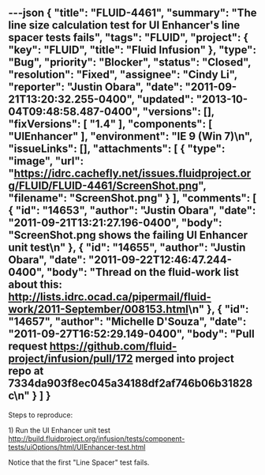 ---json
{
  "title": "FLUID-4461",
  "summary": "The line size calculation test for UI Enhancer's line spacer tests fails",
  "tags": "FLUID",
  "project": {
    "key": "FLUID",
    "title": "Fluid Infusion"
  },
  "type": "Bug",
  "priority": "Blocker",
  "status": "Closed",
  "resolution": "Fixed",
  "assignee": "Cindy Li",
  "reporter": "Justin Obara",
  "date": "2011-09-21T13:20:32.255-0400",
  "updated": "2013-10-04T09:48:58.487-0400",
  "versions": [],
  "fixVersions": [
    "1.4"
  ],
  "components": [
    "UIEnhancer"
  ],
  "environment": "IE 9 (Win 7)\n",
  "issueLinks": [],
  "attachments": [
    {
      "type": "image",
      "url": "https://idrc.cachefly.net/issues.fluidproject.org/FLUID/FLUID-4461/ScreenShot.png",
      "filename": "ScreenShot.png"
    }
  ],
  "comments": [
    {
      "id": "14653",
      "author": "Justin Obara",
      "date": "2011-09-21T13:21:27.196-0400",
      "body": "ScreenShot.png shows the failing UI Enhancer unit test\n"
    },
    {
      "id": "14655",
      "author": "Justin Obara",
      "date": "2011-09-22T12:46:47.244-0400",
      "body": "Thread on the fluid-work list about this: <http://lists.idrc.ocad.ca/pipermail/fluid-work/2011-September/008153.html>\n"
    },
    {
      "id": "14657",
      "author": "Michelle D'Souza",
      "date": "2011-09-27T16:52:29.149-0400",
      "body": "Pull request <https://github.com/fluid-project/infusion/pull/172> merged into project repo at 7334da903f8ec045a34188df2af746b06b31828c\n"
    }
  ]
}
---
Steps to reproduce:

1\) Run the UI Enhancer unit test\
<http://build.fluidproject.org/infusion/tests/component-tests/uiOptions/html/UIEnhancer-test.html>

Notice that the first "Line Spacer" test fails.

        